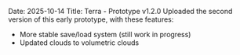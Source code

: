 Date: 2025-10-14
Title: Terra - Prototype v1.2.0
Uploaded the second version of this early prototype, with these features:

- More stable save/load system (still work in progress)
- Updated clouds to volumetric clouds
